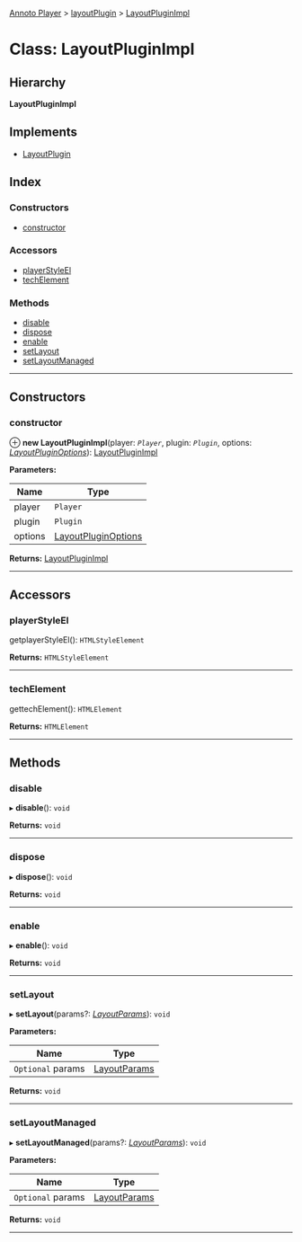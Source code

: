 [Annoto Player](../README.md) > [layoutPlugin](../modules/layoutplugin.md) > [LayoutPluginImpl](../classes/layoutplugin.layoutpluginimpl.md)

# Class: LayoutPluginImpl

## Hierarchy

**LayoutPluginImpl**

## Implements

* [LayoutPlugin](../interfaces/layoutplugin.layoutplugin-1.md)

## Index

### Constructors

* [constructor](layoutplugin.layoutpluginimpl.md#constructor)

### Accessors

* [playerStyleEl](layoutplugin.layoutpluginimpl.md#playerstyleel)
* [techElement](layoutplugin.layoutpluginimpl.md#techelement)

### Methods

* [disable](layoutplugin.layoutpluginimpl.md#disable)
* [dispose](layoutplugin.layoutpluginimpl.md#dispose)
* [enable](layoutplugin.layoutpluginimpl.md#enable)
* [setLayout](layoutplugin.layoutpluginimpl.md#setlayout)
* [setLayoutManaged](layoutplugin.layoutpluginimpl.md#setlayoutmanaged)

---

## Constructors

<a id="constructor"></a>

###  constructor

⊕ **new LayoutPluginImpl**(player: *`Player`*, plugin: *`Plugin`*, options: *[LayoutPluginOptions](../interfaces/layoutplugin.layoutpluginoptions.md)*): [LayoutPluginImpl](layoutplugin.layoutpluginimpl.md)

**Parameters:**

| Name | Type |
| ------ | ------ |
| player | `Player` |
| plugin | `Plugin` |
| options | [LayoutPluginOptions](../interfaces/layoutplugin.layoutpluginoptions.md) |

**Returns:** [LayoutPluginImpl](layoutplugin.layoutpluginimpl.md)

___

## Accessors

<a id="playerstyleel"></a>

###  playerStyleEl

getplayerStyleEl(): `HTMLStyleElement`

**Returns:** `HTMLStyleElement`

___
<a id="techelement"></a>

###  techElement

gettechElement(): `HTMLElement`

**Returns:** `HTMLElement`

___

## Methods

<a id="disable"></a>

###  disable

▸ **disable**(): `void`

**Returns:** `void`

___
<a id="dispose"></a>

###  dispose

▸ **dispose**(): `void`

**Returns:** `void`

___
<a id="enable"></a>

###  enable

▸ **enable**(): `void`

**Returns:** `void`

___
<a id="setlayout"></a>

###  setLayout

▸ **setLayout**(params?: *[LayoutParams](../interfaces/layoutplugin.layoutparams.md)*): `void`

**Parameters:**

| Name | Type |
| ------ | ------ |
| `Optional` params | [LayoutParams](../interfaces/layoutplugin.layoutparams.md) |

**Returns:** `void`

___
<a id="setlayoutmanaged"></a>

###  setLayoutManaged

▸ **setLayoutManaged**(params?: *[LayoutParams](../interfaces/layoutplugin.layoutparams.md)*): `void`

**Parameters:**

| Name | Type |
| ------ | ------ |
| `Optional` params | [LayoutParams](../interfaces/layoutplugin.layoutparams.md) |

**Returns:** `void`

___


